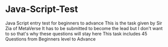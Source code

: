 # Java-Script-Test
Java Script entry test for beginners to advance
This is the task given by Sir Zia of MetaVerse
It has to be submitted to become the lead but I don't want to so that's why these questions will stay here
This task includes 45 Questions from Beginners level to Advance 
